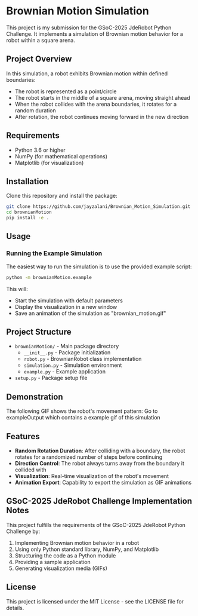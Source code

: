 # Brownian Motion Simulation

This project is my submission for the GSoC-2025 JdeRobot Python Challenge. It implements a simulation of Brownian motion behavior for a robot within a square arena.

## Project Overview

In this simulation, a robot exhibits Brownian motion within defined boundaries:
- The robot is represented as a point/circle
- The robot starts in the middle of a square arena, moving straight ahead
- When the robot collides with the arena boundaries, it rotates for a random duration
- After rotation, the robot continues moving forward in the new direction

## Requirements

- Python 3.6 or higher
- NumPy (for mathematical operations)
- Matplotlib (for visualization)

## Installation

Clone this repository and install the package:

```bash
git clone https://github.com/jayzalani/Brownian_Motion_Simulation.git
cd brownianMotion
pip install -e .
```

## Usage

### Running the Example Simulation

The easiest way to run the simulation is to use the provided example script:

```bash
python -m brownianMotion.example
```

This will:
- Start the simulation with default parameters
- Display the visualization in a new window
- Save an animation of the simulation as "brownian_motion.gif"

## Project Structure

- `brownianMotion/` - Main package directory
  - `__init__.py` - Package initialization
  - `robot.py` - BrownianRobot class implementation
  - `simulation.py` - Simulation environment
  - `example.py` - Example application
- `setup.py` - Package setup file

## Demonstration

The following GIF shows the robot's movement pattern:
Go to exampleOutput which contains a example gif of this simulation 


## Features

- **Random Rotation Duration**: After colliding with a boundary, the robot rotates for a randomized number of steps before continuing
- **Direction Control**: The robot always turns away from the boundary it collided with
- **Visualization**: Real-time visualization of the robot's movement
- **Animation Export**: Capability to export the simulation as GIF animations

## GSoC-2025 JdeRobot Challenge Implementation Notes

This project fulfills the requirements of the GSoC-2025 JdeRobot Python Challenge by:

1. Implementing Brownian motion behavior in a robot
2. Using only Python standard library, NumPy, and Matplotlib
3. Structuring the code as a Python module
4. Providing a sample application
5. Generating visualization media (GIFs)

## License

This project is licensed under the MIT License - see the LICENSE file for details.